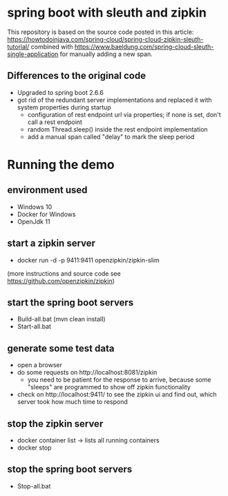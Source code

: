 # spring boot with sleuth and zipkin
This repository is based on the source code posted in this article: https://howtodoinjava.com/spring-cloud/spring-cloud-zipkin-sleuth-tutorial/
combined with https://www.baeldung.com/spring-cloud-sleuth-single-application for manually adding a new span.

## Differences to the original code
- Upgraded to spring boot 2.6.6
- got rid of the redundant server implementations and replaced it with system properties during startup
  - configuration of rest endpoint url via properties; if none is set, don't call a rest endpoint
  - random Thread.sleep() inside the rest endpoint implementation
  - add a manual span called "delay" to mark the sleep period

# Running the demo
## environment used
- Windows 10
- Docker for Windows
- OpenJdk 11

## start a zipkin server
- docker run -d -p 9411:9411 openzipkin/zipkin-slim

(more instructions and source code see https://github.com/openzipkin/zipkin)

## start the spring boot servers
- Build-all.bat (mvn clean install)
- Start-all.bat

## generate some test data
- open a browser
- do some requests on http://localhost:8081/zipkin
  - you need to be patient for the response to arrive, because some "sleeps" are programmed to show off zipkin functionality
- check on http://localhost:9411/ to see the zipkin ui and find out, which server took how much time to respond

## stop the zipkin server
- docker container list -> lists all running containers
- docker stop <CONTAINER ID>

## stop the spring boot servers
- Stop-all.bat